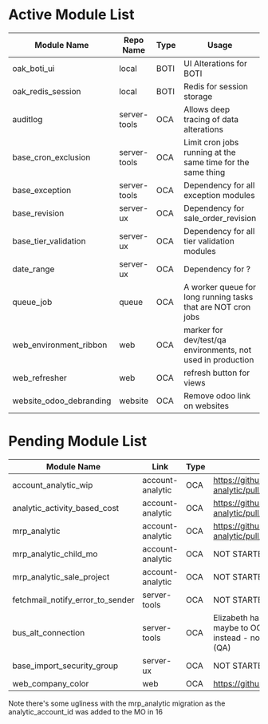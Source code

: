 # Active Module List

Module Name | Repo Name | Type | Usage
--- | --- | --- | ---
oak_boti_ui | local | BOTI | UI Alterations for BOTI
oak_redis_session | local | BOTI | Redis for session storage
auditlog | server-tools | OCA | Allows deep tracing of data alterations
base_cron_exclusion | server-tools | OCA | Limit cron jobs running at the same time for the same thing
base_exception | server-tools | OCA | Dependency for all exception modules
base_revision| server-ux | OCA | Dependency for sale_order_revision
base_tier_validation| server-ux | OCA | Dependency for all tier validation modules
date_range| server-ux | OCA | Dependency for ?
queue_job | queue | OCA | A worker queue for long running tasks that are NOT cron jobs
web_environment_ribbon | web | OCA | marker for dev/test/qa environments, not used in production
web_refresher | web | OCA | refresh button for views
website_odoo_debranding | website | OCA | Remove odoo link on websites

# Pending Module List
Module Name | Link | Type | PR or status
--- | --- | --- | ---
account_analytic_wip | account-analytic | OCA | https://github.com/OCA/account-analytic/pull/540
analytic_activity_based_cost| account-analytic | OCA | https://github.com/OCA/account-analytic/pull/538
mrp_analytic | account-analytic | OCA | https://github.com/OCA/account-analytic/pull/494
mrp_analytic_child_mo | account-analytic | OCA | NOT STARTED
mrp_analytic_sale_project| account-analytic | OCA | NOT STARTED
fetchmail_notify_error_to_sender | server-tools | OCA | NOT STARTED
bus_alt_connection | server-tools | OCA | Elizabeth has a ported version of this, maybe to OCa, maybe as oak module instead - not needed until pooler is up (QA)
base_import_security_group | server-ux | OCA | NOT STARTED
web_company_color | web | OCA | https://github.com/OCA/web/pull/2449

Note there's some ugliness with the mrp_analytic migration as the analytic_account_id was added to the MO in 16
